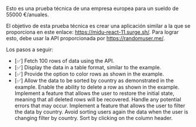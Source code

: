 Esto es una prueba técnica de una empresa europea para un sueldo de 55000 €/anuales.

El objetivo de esta prueba técnica es crear una aplicación similar a la que se proporciona en este enlace: https://midu-react-11.surge.sh/. Para lograr esto, debe usar la API proporcionada por https://randomuser.me/.

Los pasos a seguir:

- [✅] Fetch 100 rows of data using the API.
- [✅] Display the data in a table format, similar to the example.
- [✅] Provide the option to color rows as shown in the example.
- [✅] Allow the data to be sorted by country as demonstrated in the example.
  Enable the ability to delete a row as shown in the example.
  Implement a feature that allows the user to restore the initial state, meaning that all deleted rows will be recovered.
  Handle any potential errors that may occur.
  Implement a feature that allows the user to filter the data by country.
  Avoid sorting users again the data when the user is changing filter by country.
  Sort by clicking on the column header.
